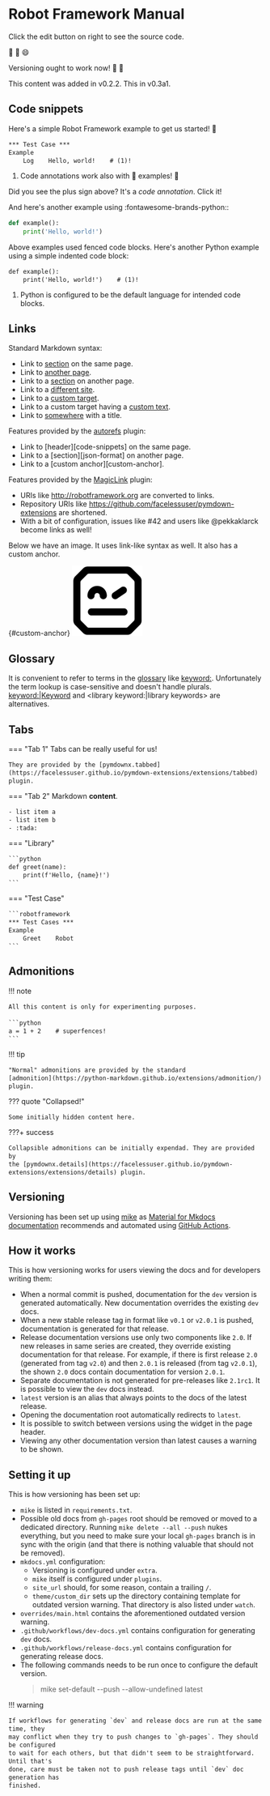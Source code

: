 # Robot Framework Manual

Click the edit button on right to see the source code.

:blue_book: :open_book: :smile:

Versioning ought to work now! :tada: :robot:

This content was added in v0.2.2. This in v0.3a1.

## Code snippets

Here's a simple Robot Framework example to get us started! :rocket:

```robotframework
*** Test Case ***
Example
    Log    Hello, world!    # (1)!
```

1. Code annotations work also with :robot: examples! :exploding_head:

Did you see the plus sign above? It's a *code annotation*. Click it!

And here's another example using :fontawesome-brands-python::

```python
def example():
    print('Hello, world!')
```

Above examples used fenced code blocks. Here's another Python example using
a simple indented code block:

    def example():
        print('Hello, world!')    # (1)!

1. Python is configured to be the default language for intended code blocks.

## Links

Standard Markdown syntax:

- Link to [section](#code-snippets) on the same page.
- Link to [another page](using/data.md).
- Link to a [section](using/data.md#json-format) on another page.
- Link to a [different site](http://robotframework).
- Link to a [custom target][].
- Link to a custom target having a [custom text][custom target].
- Link to [somewhere](#code-snippets "This is a title") with a title.

[custom target]: http://robotframework.org

Features provided by the [autorefs](https://mkdocstrings.github.io/autorefs/) plugin:

- Link to [header][code-snippets] on the same page.
- Link to a [section][json-format] on another page.
- Link to a [custom anchor][custom-anchor].

Features provided by the [MagicLink](https://facelessuser.github.io/pymdown-extensions/extensions/magiclink/) plugin:

- URIs like http://robotframework.org are converted to links.
- Repository URIs like https://github.com/facelessuser/pymdown-extensions are shortened.
- With a bit of configuration, issues like #42 and users like @pekkaklarck become links as well!

Below we have an image. It uses link-like syntax as well. It also has a custom
anchor.

[](){#custom-anchor}
![Logo](styles/logo.png)

## Glossary

It is convenient to refer to terms in the [glossary](glossary.md) like <keyword:>. Unfortunately
the term lookup is case-sensitive and doesn't handle plurals. <keyword:|Keyword>
and <library keyword:|library keywords> are alternatives.

## Tabs

=== "Tab 1"
    Tabs can be really useful for us!

    They are provided by the [pymdownx.tabbed](https://facelessuser.github.io/pymdown-extensions/extensions/tabbed) plugin.

=== "Tab 2"
    Markdown **content**.

    - list item a
    - list item b
    - :tada:

=== "Library"

    ```python
    def greet(name):
        print(f'Hello, {name}!')
    ```

=== "Test Case"

    ```robotframework
    *** Test Cases ***
    Example
        Greet    Robot
    ```

## Admonitions

!!! note

    All this content is only for experimenting purposes.

    ```python
    a = 1 + 2    # superfences!
    ```

!!! tip

    "Normal" admonitions are provided by the standard
    [admonition](https://python-markdown.github.io/extensions/admonition/) plugin.

??? quote "Collapsed!"

    Some initially hidden content here.

???+ success

    Collapsible admonitions can be initially expendad. They are provided by
    the [pymdownx.details](https://facelessuser.github.io/pymdown-extensions/extensions/details) plugin.

## Versioning

Versioning has been set up using [mike](https://github.com/jimporter/mike) as
[Material for Mkdocs documentation](https://squidfunk.github.io/mkdocs-material/setup/setting-up-versioning/)
recommends and automated using [GitHub Actions](https://docs.github.com/en/actions).

## How it works

This is how versioning works for users viewing the docs and for developers writing them:

- When a normal commit is pushed, documentation for the `dev` version is generated
  automatically. New documentation overrides the existing `dev` docs.
- When a new stable release tag in format like `v0.1` or `v2.0.1` is pushed,
  documentation is generated for that release.
- Release documentation versions use only two components like `2.0`. If new releases
  in same series are created, they override existing documentation for that release.
  For example, if there is first release `2.0` (generated from tag `v2.0`) and then
  `2.0.1` is released (from tag `v2.0.1`), the shown `2.0` docs contain documentation
  for version `2.0.1`.
- Separate documentation is not generated for pre-releases like `2.1rc1`. It is
  possible to view the `dev` docs instead.
- `latest` version is an alias that always points to the docs of the latest release.
- Opening the documentation root automatically redirects to `latest`.
- It is possible to switch between versions using the widget in the page header.
- Viewing any other documentation version than latest causes a warning to be shown.

## Setting it up

This is how versioning has been set up:

- `mike` is listed in `requirements.txt`.
- Possible old docs from `gh-pages` root should be removed or moved to a dedicated
  directory. Running `mike delete --all --push` nukes everything, but you need to
  make sure your local `gh-pages` branch is in sync with the origin (and that there
  is nothing valuable that should not be removed).
- `mkdocs.yml` configuration:
  - Versioning is configured under `extra`.
  - `mike` itself is configured under `plugins`.
  - `site_url` should, for some reason, contain a trailing `/`.
  - `theme/custom_dir` sets up the directory containing template for outdated version
    warning. That directory is also listed under `watch`.
- `overrides/main.html` contains the aforementioned outdated version warning.
- `.github/workflows/dev-docs.yml` contains configuration for generating `dev` docs.
- `.github/workflows/release-docs.yml` contains configuration for generating release docs.
- The following commands needs to be run once to configure the default version.
  > mike set-default --push --allow-undefined latest

!!! warning

    If workflows for generating `dev` and release docs are run at the same time, they
    may conflict when they try to push changes to `gh-pages`. They should be configured
    to wait for each others, but that didn't seem to be straightforward. Until that's
    done, care must be taken not to push release tags until `dev` doc generation has
    finished.
